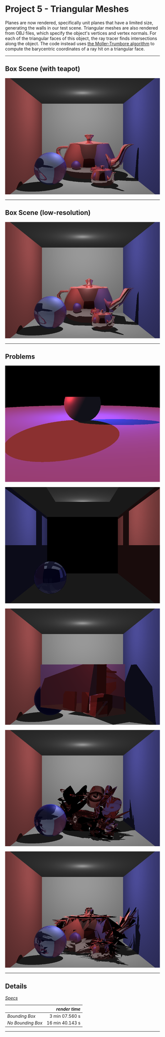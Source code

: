 Project 5 - Triangular Meshes
=============================

Planes are now rendered, specifically unit planes that have a limited size, generating the walls in our test scene. Triangular meshes are also rendered from OBJ files, which specify the object's vertices and vertex normals. For each of the triangular faces of this object, the ray tracer finds intersections along the object. The code instead uses [the Moller-Trumbore algorithm](http://www.scratchapixel.com/lessons/3d-basic-lessons/lesson-9-ray-triangle-intersection/m-ller-trumbore-algorithm/) to compute the barycentric coordinates of a ray hit on a triangular face.


- - -


Box Scene (with teapot)
-----------------------

![](images/prj5/box.png)

- - -

Box Scene (low-resolution)
--------------------------

![](images/prj5/box-low.png)

- - -

Problems
--------

![](images/prj5/bounding-box.png)

![](images/prj5/funky-planes.png)

![](images/prj5/making-planes.png)

![](images/prj5/explosion.png)

![](images/prj5/killer.png)

- - -

Details
-------

[*Specs*](specs.html)

|                   | *render time*   |
| :---------------- | --------------: |
| *Bounding Box*    | 3 min 07.560 s  |
| *No Bounding Box* | 16 min 40.143 s |

- - -
